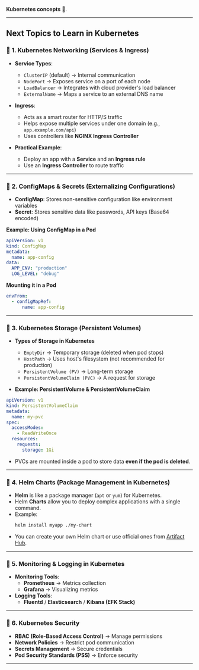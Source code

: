  **Kubernetes concepts** 🚀.  

---

## **Next Topics to Learn in Kubernetes**  

### 🔹 **1. Kubernetes Networking (Services & Ingress)**
- **Service Types**:  
  - `ClusterIP` (default) → Internal communication  
  - `NodePort` → Exposes service on a port of each node  
  - `LoadBalancer` → Integrates with cloud provider's load balancer  
  - `ExternalName` → Maps a service to an external DNS name  

- **Ingress**:  
  - Acts as a smart router for HTTP/S traffic  
  - Helps expose multiple services under one domain (e.g., `app.example.com/api`)  
  - Uses controllers like **NGINX Ingress Controller**  

- **Practical Example**:  
  - Deploy an app with a **Service** and an **Ingress rule**  
  - Use an **Ingress Controller** to route traffic  

---

### 🔹 **2. ConfigMaps & Secrets (Externalizing Configurations)**
- **ConfigMap**: Stores non-sensitive configuration like environment variables  
- **Secret**: Stores sensitive data like passwords, API keys (Base64 encoded)  

**Example: Using ConfigMap in a Pod**  
```yaml
apiVersion: v1
kind: ConfigMap
metadata:
  name: app-config
data:
  APP_ENV: "production"
  LOG_LEVEL: "debug"
```
**Mounting it in a Pod**  
```yaml
envFrom:
  - configMapRef:
      name: app-config
```

---

### 🔹 **3. Kubernetes Storage (Persistent Volumes)**
- **Types of Storage in Kubernetes**  
  - `EmptyDir` → Temporary storage (deleted when pod stops)  
  - `HostPath` → Uses host's filesystem (not recommended for production)  
  - `PersistentVolume (PV)` → Long-term storage  
  - `PersistentVolumeClaim (PVC)` → A request for storage  

- **Example: PersistentVolume & PersistentVolumeClaim**
```yaml
apiVersion: v1
kind: PersistentVolumeClaim
metadata:
  name: my-pvc
spec:
  accessModes:
    - ReadWriteOnce
  resources:
    requests:
      storage: 1Gi
```
- PVCs are mounted inside a pod to store data **even if the pod is deleted**.

---

### 🔹 **4. Helm Charts (Package Management in Kubernetes)**
- **Helm** is like a package manager (`apt` or `yum`) for Kubernetes.
- Helm **Charts** allow you to deploy complex applications with a single command.
- Example:  
  ```bash
  helm install myapp ./my-chart
  ```
- You can create your own Helm chart or use official ones from [Artifact Hub](https://artifacthub.io/).

---

### 🔹 **5. Monitoring & Logging in Kubernetes**
- **Monitoring Tools**:  
  - **Prometheus** → Metrics collection  
  - **Grafana** → Visualizing metrics  
- **Logging Tools**:  
  - **Fluentd** / **Elasticsearch** / **Kibana (EFK Stack)**  

---

### 🔹 **6. Kubernetes Security**
- **RBAC (Role-Based Access Control)** → Manage permissions  
- **Network Policies** → Restrict pod communication  
- **Secrets Management** → Secure credentials  
- **Pod Security Standards (PSS)** → Enforce security  

---


